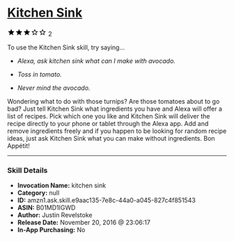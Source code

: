 # [Kitchen Sink](http://alexa.amazon.com/#skills/amzn1.ask.skill.e9aac135-7e8c-44a0-a045-827c4f851543)
![3 stars](../../images/ic_star_black_18dp_1x.png)![3 stars](../../images/ic_star_black_18dp_1x.png)![3 stars](../../images/ic_star_black_18dp_1x.png)![3 stars](../../images/ic_star_border_black_18dp_1x.png)![3 stars](../../images/ic_star_border_black_18dp_1x.png) 2

To use the Kitchen Sink skill, try saying...

* *Alexa, ask kitchen sink what can I make with avocado.*

* *Toss in tomato.*

* *Never mind the avocado.*

Wondering what to do with those turnips? Are those tomatoes about to go bad? Just tell Kitchen Sink what ingredients you have and Alexa will offer a list of recipes. Pick which one you like and Kitchen Sink will deliver the recipe directly to your phone or tablet through the Alexa app. Add and remove ingredients freely and if you happen to be looking for random recipe ideas, just ask Kitchen Sink what you can make without ingredients. Bon Appétit!

***

### Skill Details

* **Invocation Name:** kitchen sink
* **Category:** null
* **ID:** amzn1.ask.skill.e9aac135-7e8c-44a0-a045-827c4f851543
* **ASIN:** B01MD1IGWD
* **Author:** Justin Revelstoke
* **Release Date:** November 20, 2016 @ 23:06:17
* **In-App Purchasing:** No
